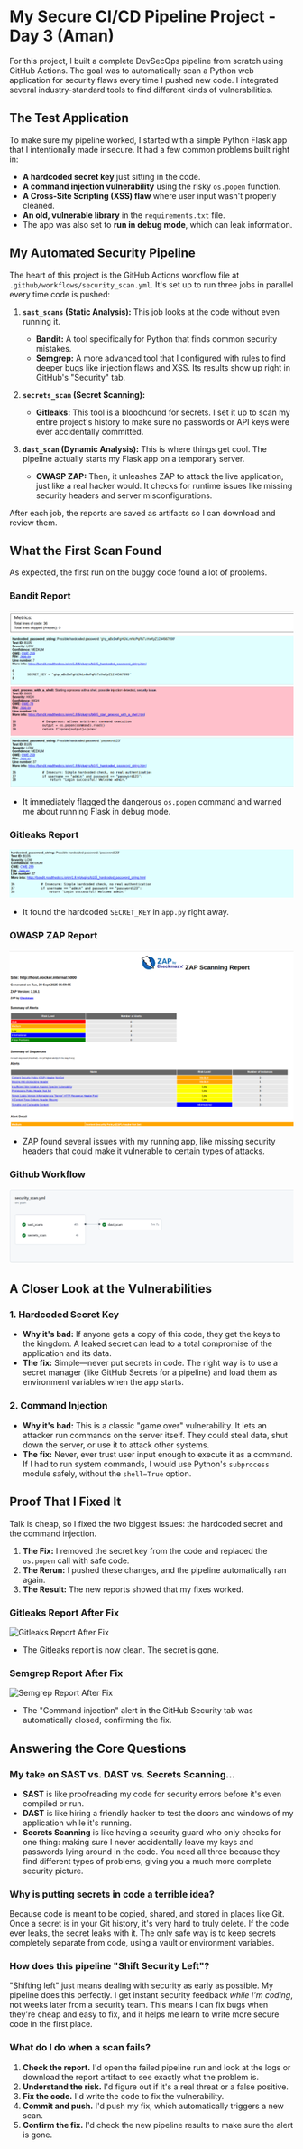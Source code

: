 # My Secure CI/CD Pipeline Project - Day 3 (Aman)

For this project, I built a complete DevSecOps pipeline from scratch using GitHub Actions. The goal was to automatically scan a Python web application for security flaws every time I pushed new code. I integrated several industry-standard tools to find different kinds of vulnerabilities.

## The Test Application

To make sure my pipeline worked, I started with a simple Python Flask app that I intentionally made insecure. It had a few common problems built right in:

*   **A hardcoded secret key** just sitting in the code.
*   **A command injection vulnerability** using the risky `os.popen` function.
*   **A Cross-Site Scripting (XSS) flaw** where user input wasn't properly cleaned.
*   **An old, vulnerable library** in the `requirements.txt` file.
*   The app was also set to **run in debug mode**, which can leak information.

## My Automated Security Pipeline

The heart of this project is the GitHub Actions workflow file at `.github/workflows/security_scan.yml`. It's set up to run three jobs in parallel every time code is pushed:

1.  **`sast_scans` (Static Analysis):** This job looks at the code without even running it.
    *   **Bandit:** A tool specifically for Python that finds common security mistakes.
    *   **Semgrep:** A more advanced tool that I configured with rules to find deeper bugs like injection flaws and XSS. Its results show up right in GitHub's "Security" tab.

2.  **`secrets_scan` (Secret Scanning):**
    *   **Gitleaks:** This tool is a bloodhound for secrets. I set it up to scan my entire project's history to make sure no passwords or API keys were ever accidentally committed.

3.  **`dast_scan` (Dynamic Analysis):** This is where things get cool. The pipeline actually starts my Flask app on a temporary server.
    *   **OWASP ZAP:** Then, it unleashes ZAP to attack the live application, just like a real hacker would. It checks for runtime issues like missing security headers and server misconfigurations.

After each job, the reports are saved as artifacts so I can download and review them.

## What the First Scan Found

As expected, the first run on the buggy code found a lot of problems.

### Bandit Report
![Bandit Report Initial](screenshots/image.png)
*   It immediately flagged the dangerous `os.popen` command and warned me about running Flask in debug mode.

### Gitleaks Report
![Gitleaks Report Initial](./screenshots/image-2.png)
*   It found the hardcoded `SECRET_KEY` in `app.py` right away.

### OWASP ZAP Report
![ZAP Report Initial](screenshots/image-1.png)
*   ZAP found several issues with my running app, like missing security headers that could make it vulnerable to certain types of attacks.

### Github Workflow
![Github Workflow](screenshots/image-3.png)

## A Closer Look at the Vulnerabilities

### 1. Hardcoded Secret Key
*   **Why it's bad:** If anyone gets a copy of this code, they get the keys to the kingdom. A leaked secret can lead to a total compromise of the application and its data.
*   **The fix:** Simple—never put secrets in code. The right way is to use a secret manager (like GitHub Secrets for a pipeline) and load them as environment variables when the app starts.

### 2. Command Injection
*   **Why it's bad:** This is a classic "game over" vulnerability. It lets an attacker run commands on the server itself. They could steal data, shut down the server, or use it to attack other systems.
*   **The fix:** Never, ever trust user input enough to execute it as a command. If I had to run system commands, I would use Python's `subprocess` module safely, without the `shell=True` option.

## Proof That I Fixed It

Talk is cheap, so I fixed the two biggest issues: the hardcoded secret and the command injection.

1.  **The Fix:** I removed the secret key from the code and replaced the `os.popen` call with safe code.
2.  **The Rerun:** I pushed these changes, and the pipeline automatically ran again.
3.  **The Result:** The new reports showed that my fixes worked.

### Gitleaks Report After Fix
![Gitleaks Report After Fix](./screenshots/gitleaks-after-fix.png)
*   The Gitleaks report is now clean. The secret is gone.

### Semgrep Report After Fix
![Semgrep Report After Fix](./screenshots/semgrep-after-fix.png)
*   The "Command injection" alert in the GitHub Security tab was automatically closed, confirming the fix.

## Answering the Core Questions

### My take on SAST vs. DAST vs. Secrets Scanning...

*   **SAST** is like proofreading my code for security errors before it's even compiled or run.
*   **DAST** is like hiring a friendly hacker to test the doors and windows of my application while it's running.
*   **Secrets Scanning** is like having a security guard who only checks for one thing: making sure I never accidentally leave my keys and passwords lying around in the code.
You need all three because they find different types of problems, giving you a much more complete security picture.

### Why is putting secrets in code a terrible idea?

Because code is meant to be copied, shared, and stored in places like Git. Once a secret is in your Git history, it's very hard to truly delete. If the code ever leaks, the secret leaks with it. The only safe way is to keep secrets completely separate from code, using a vault or environment variables.

### How does this pipeline "Shift Security Left"?

"Shifting left" just means dealing with security as early as possible. My pipeline does this perfectly. I get instant security feedback *while I'm coding*, not weeks later from a security team. This means I can fix bugs when they're cheap and easy to fix, and it helps me learn to write more secure code in the first place.

### What do I do when a scan fails?

1.  **Check the report.** I'd open the failed pipeline run and look at the logs or download the report artifact to see exactly what the problem is.
2.  **Understand the risk.** I'd figure out if it's a real threat or a false positive.
3.  **Fix the code.** I'd write the code to fix the vulnerability.
4.  **Commit and push.** I'd push my fix, which automatically triggers a new scan.
5.  **Confirm the fix.** I'd check the new pipeline results to make sure the alert is gone.
